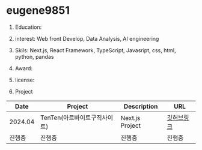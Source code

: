 # eugene9851
 
1. Education:
 
2. interest: Web front Develop, Data Analysis, AI engineering

3. Skils: Next.js, React Framework, TypeScript, Javasript, css, html, python, pandas
 
4. Award:

5. license:

6. Project

|Date|Project|Description|URL|
|----|-------------------------|-------------|-----|
|2024.04|TenTen(아르바이트구직사이트)|Next.js Project|[깃허브링크](https://github.com/sprint-part3-team10/tenten/tree/main)|
|진행중|진행중|진행중|진행중|
